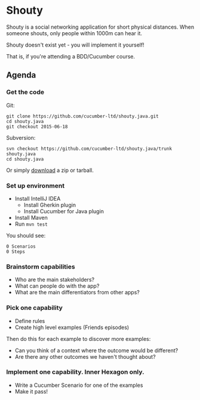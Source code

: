 # Shouty

Shouty is a social networking application for short physical distances.
When someone shouts, only people within 1000m can hear it.

Shouty doesn't exist yet - you will implement it yourself!

That is, if you're attending a BDD/Cucumber course.

## Agenda

### Get the code

Git:

    git clone https://github.com/cucumber-ltd/shouty.java.git
    cd shouty.java
    git checkout 2015-06-18

Subversion:

    svn checkout https://github.com/cucumber-ltd/shouty.java/trunk shouty.java
    cd shouty.java

Or simply [download](https://github.com/cucumber-ltd/shouty.java/releases) a zip or tarball.

### Set up environment

* Install IntelliJ IDEA
  * Install Gherkin plugin
  * Install Cucumber for Java plugin
* Install Maven
* Run `mvn test`

You should see:

    0 Scenarios
    0 Steps

### Brainstorm capabilities

* Who are the main stakeholders?
* What can people do with the app?
* What are the main differentiators from other apps?

### Pick one capability

* Define rules
* Create high level examples (Friends episodes)

Then do this for each example to discover more examples:

* Can you think of a context where the outcome would be different?
* Are there any other outcomes we haven't thought about?

### Implement one capability. Inner Hexagon only.

* Write a Cucumber Scenario for one of the examples
* Make it pass!
